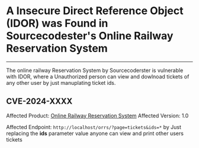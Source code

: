 # A Insecure Direct Reference Object (IDOR) was Found in Sourcecodester's Online Railway Reservation System
---

The online railway Reservation System by Sourcecoderster is vulnerable with IDOR, where a Unauthorized person can view and dowlnoad tickets of any other user by just manuplating ticket ids.

## CVE-2024-XXXX

Affected Product: [Online Railway Reservation System](https://www.sourcecodester.com/php/15121/online-railway-reservation-system-phpoop-project-free-source-code.html)
Affected Version: 1.0 

Affected Endpoint:  `http://localhost/orrs/?page=tickets&ids=*`
by Just replacing the **ids** parameter value anyone can view and print other users tickets
